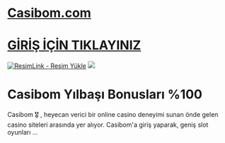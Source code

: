 #  <a href="https://casibom1308.com/">Casibom.com</a>

#  <a href="https://casibom1308.com/"> GİRİŞ İÇİN TIKLAYINIZ</a>

<meta charset="UTF-8">
    <meta name="viewport" content="width=device-width, initial-scale=1.0">
</head>
<body>

<a href="https://casibom1308.com/" title="ResimLink - Resim Yükle"><img src="https://r.resimlink.com/QgoSPH.jpg" title="ResimLink - Resim Yükle" alt="ResimLink - Resim Yükle"></a>
<a href="https://casibom1308.com/">
    <img src="https://r.resimlink.com/QgoSPH.jpg" />
</a>
</a>


# Casibom Yılbaşı Bonusları %100

Casibom 🎖️ , heyecan verici bir online casino deneyimi sunan önde gelen casino siteleri arasında yer alıyor. Casibom'a giriş yaparak, geniş slot oyunları ...
